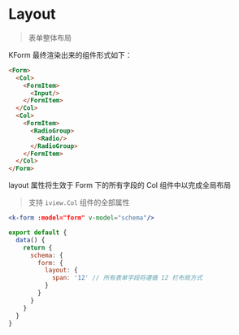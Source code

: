 # Layout

> 表单整体布局

KForm 最终渲染出来的组件形式如下：

```html
<Form>
  <Col>
    <FormItem>
      <Input/>
    </FormItem>
  </Col>
  <Col>
    <FormItem>
      <RadioGroup>
        <Radio/>
      </RadioGroup>
    </FormItem>
  </Col>
</Form>
```

layout 属性将生效于 Form 下的所有字段的 Col 组件中以完成全局布局

> 支持 `iview.Col` 组件的全部属性

```jsx
<k-form :model="form" v-model="schema"/>
```

```js
export default {
  data() {
    return {
      schema: {
        form: {
          layout: {
            span: '12' // 所有表单字段将遵循 12 栏布局方式
          }
        }
      }
    }
  }
}
```